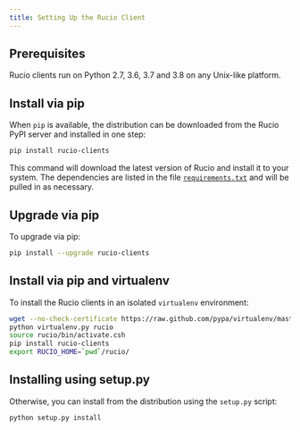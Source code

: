 ```yaml
---
title: Setting Up the Rucio Client
---
```


## Prerequisites

Rucio clients run on Python 2.7, 3.6, 3.7 and 3.8 on any Unix-like
platform.

## Install via pip

When `pip` is available, the distribution can be downloaded from the
Rucio PyPI server and installed in one step:

```bash
pip install rucio-clients
```

This command will download the latest version of Rucio and install it to your
system. The dependencies are listed in the file
[`requirements.txt`](https://github.com/rucio/rucio/blob/master/requirements.txt)
and will be pulled in as necessary.

## Upgrade via pip

To upgrade via pip:

```bash
pip install --upgrade rucio-clients
```

## Install via pip and virtualenv

To install the Rucio clients in an isolated `virtualenv` environment:

```bash
wget --no-check-certificate https://raw.github.com/pypa/virtualenv/master/virtualenv.py
python virtualenv.py rucio
source rucio/bin/activate.csh
pip install rucio-clients
export RUCIO_HOME=`pwd`/rucio/
```

## Installing using setup.py

Otherwise, you can install from the distribution using the `setup.py`
script:

```bash
python setup.py install
```
